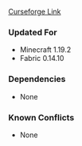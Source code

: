 [Curseforge Link](https://www.curseforge.com/minecraft/mc-mods/peasy-mode)

### Updated For
- Minecraft 1.19.2
- Fabric 0.14.10

### Dependencies
- None

### Known Conflicts
- None
